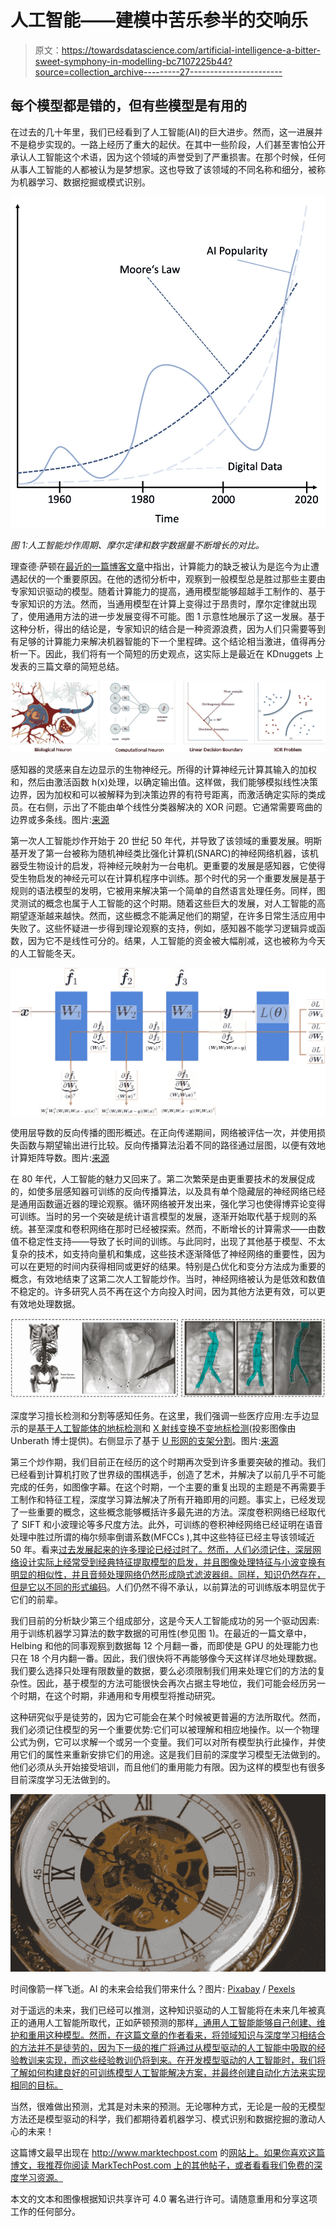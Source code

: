 # 人工智能——建模中苦乐参半的交响乐

> 原文：<https://towardsdatascience.com/artificial-intelligence-a-bitter-sweet-symphony-in-modelling-bc7107225b44?source=collection_archive---------27----------------------->

## 每个模型都是错的，但有些模型是有用的

在过去的几十年里，我们已经看到了人工智能(AI)的巨大进步。然而，这一进展并不是稳步实现的。一路上经历了重大的起伏。在其中一些阶段，人们甚至害怕公开承认人工智能这个术语，因为这个领域的声誉受到了严重损害。在那个时候，任何从事人工智能的人都被认为是梦想家。这也导致了该领域的不同名称和细分，被称为机器学习、数据挖掘或模式识别。

![](img/4da6d03b8dfc4a77c1d8817a3f43e59c.png)

*图 1:人工智能炒作周期、摩尔定律和数字数据量不断增长的对比。*

理查德·萨顿在[最近的一篇博客文章](http://www.incompleteideas.net/IncIdeas/BitterLesson.html)中指出，计算能力的缺乏被认为是迄今为止遭遇起伏的一个重要原因。在他的透彻分析中，观察到一般模型总是胜过那些主要由专家知识驱动的模型。随着计算能力的提高，通用模型能够超越手工制作的、基于专家知识的方法。然而，当通用模型在计算上变得过于昂贵时，摩尔定律就出现了，使用通用方法的进一步发展变得不可能。图 1 示意性地展示了这一发展。基于这种分析，得出的结论是，专家知识的结合是一种资源浪费，因为人们只需要等到有足够的计算能力来解决机器智能的下一个里程碑。这个结论相当激进，值得再分析一下。因此，我们将有一个简短的历史观点，这实际上是最近在 KDnuggets 上发表的三篇文章的简短总结。

![](img/21f0584cadc7654f9d4a0a4d28697be4.png)

感知器的灵感来自左边显示的生物神经元。所得的计算神经元计算其输入的加权和，然后由激活函数 h(x)处理，以确定输出值。这样做，我们能够模拟线性决策边界，因为加权和可以被解释为到决策边界的有符号距离，而激活确定实际的类成员。在右侧，示出了不能由单个线性分类器解决的 XOR 问题。它通常需要弯曲的边界或多条线。图片:[来源](https://www.sciencedirect.com/science/article/pii/S093938891830120X)

第一次人工智能炒作开始于 20 世纪 50 年代，并导致了该领域的重要发展。明斯基开发了第一台被称为随机神经类比强化计算机(SNARC)的神经网络机器，该机器受生物设计的启发，将神经元映射为一台电机。更重要的发展是感知器，它使得受生物启发的神经元可以在计算机程序中训练。那个时代的另一个重要发展是基于规则的语法模型的发明，它被用来解决第一个简单的自然语言处理任务。同样，图灵测试的概念也属于人工智能的这个时期。随着这些巨大的发展，对人工智能的高期望逐渐越来越快。然而，这些概念不能满足他们的期望，在许多日常生活应用中失败了。这些怀疑进一步得到理论观察的支持，例如，感知器不能学习逻辑异或函数，因为它不是线性可分的。结果，人工智能的资金被大幅削减，这也被称为今天的人工智能冬天。

![](img/6d542ca85c2ab649f52175c0a4548979.png)

使用层导数的反向传播的图形概述。在正向传递期间，网络被评估一次，并使用损失函数与期望输出进行比较。反向传播算法沿着不同的路径通过层图，以便有效地计算矩阵导数。图片:[来源](https://www.sciencedirect.com/science/article/pii/S093938891830120X)

在 80 年代，人工智能的魅力又回来了。第二次繁荣是由更重要技术的发展促成的，如使多层感知器可训练的反向传播算法，以及具有单个隐藏层的神经网络已经是通用函数逼近器的理论观察。循环网络被开发出来，强化学习也使得博弈论变得可训练。当时的另一个突破是统计语言模型的发展，逐渐开始取代基于规则的系统。甚至深度和卷积网络在那时已经被探索。然而，不断增长的计算需求——由数值不稳定性支持——导致了长时间的训练。与此同时，出现了其他基于模型、不太复杂的技术，如支持向量机和集成，这些技术逐渐降低了神经网络的重要性，因为可以在更短的时间内获得相同或更好的结果。特别是凸优化和变分方法成为重要的概念，有效地结束了这第二次人工智能炒作。当时，神经网络被认为是低效和数值不稳定的。许多研究人员不再在这个方向投入时间，因为其他方法更有效，可以更有效地处理数据。

![](img/97129a5c8557314efcb9acc846ccea68.png)

深度学习擅长检测和分割等感知任务。在这里，我们强调一些医疗应用:左手边显示的是[基于人工智能体的地标检测](https://link.springer.com/chapter/10.1007/978-3-319-46726-9_27)和 [X 射线变换不变地标检测](https://link.springer.com/chapter/10.1007/978-3-030-00937-3_7)(投影图像由 Unberath 博士提供)。右侧显示了基于 [U 形网的支架分割](https://dx.doi.org/10.1007/s11548-018-1779-6)。图片:[来源](https://www.sciencedirect.com/science/article/pii/S093938891830120X)

第三个炒作期，我们目前正在经历的这个时期再次受到许多重要突破的推动。我们已经看到计算机打败了世界级的围棋选手，创造了艺术，并解决了以前几乎不可能完成的任务，如图像字幕。在这个时期，一个主要的重复出现的主题是不再需要手工制作和特征工程，深度学习算法解决了所有开箱即用的问题。事实上，已经发现了一些重要的概念，这些概念能够概括许多最先进的方法。深度卷积网络已经取代了 SIFT 和小波理论等多尺度方法。此外，可训练的卷积神经网络已经证明在语音处理中胜过所谓的梅尔频率倒谱系数(MFCCs ),其中这些特征已经主导该领域近 50 年。看来[过去发展起来的许多理论已经过时了。然而，人们必须记住，深层网络设计实际上经常受到经典特征提取模型的启发，并且图像处理特征与小波变换有明显的相似性，并且音频处理网络仍然形成隐式滤波器组。同样，知识仍然存在，但是](https://www.marktechpost.com/2018/11/28/do-we-still-need-traditional-pattern-recognition-and-signal-processing-in-the-age-of-deep-learning/)[它以不同的形式编码](https://www.marktechpost.com/2019/01/04/does-deep-learning-always-have-to-reinvent-the-wheel/)。人们仍然不得不承认，以前算法的可训练版本明显优于它们的前辈。

我们目前的分析缺少第三个组成部分，这是今天人工智能成功的另一个驱动因素:用于训练机器学习算法的数字数据的可用性(参见图 1)。在最近的一篇文章中，Helbing 和他的同事观察到数据每 12 个月翻一番，而即使是 GPU 的处理能力也只在 18 个月内翻一番。因此，我们很快将不再能够像今天这样详尽地处理数据。我们要么选择只处理有限数量的数据，要么必须限制我们用来处理它们的方法的复杂性。因此，基于模型的方法可能很快会再次占据主导地位，我们可能会经历另一个时期，在这个时期，非通用和专用模型将推动研究。

这种研究似乎是徒劳的，因为它可能会在某个时候被更普遍的方法所取代。然而，我们必须记住模型的另一个重要优势:它们可以被理解和相应地操作。以一个物理公式为例，它可以求解一个或另一个变量。我们可以对所有模型执行此操作，并使用它们的属性来重新安排它们的用途。这是我们目前的深度学习模型无法做到的。他们必须从头开始接受培训，而且他们的重用能力有限。因为这样的模型也有很多目前深度学习无法做到的。

![](img/dbd7879396e3e92a75d4bb0d0262c146.png)

时间像箭一样飞逝。AI 的未来会给我们带来什么？图片: [Pixabay](https://www.pexels.com/de-de/@pixabay?utm_content=attributionCopyText&utm_medium=referral&utm_source=pexels) / [Pexels](https://www.pexels.com/de-de/foto/856199/?utm_content=attributionCopyText&utm_medium=referral&utm_source=pexels)

对于遥远的未来，我们已经可以推测，这种知识驱动的人工智能将在未来几年被真正的通用人工智能所取代，正如萨顿预测的那样[，通用人工智能能够自己创建、维护和重用这种模型。然而，在这篇文章的作者看来，将领域知识与深度学习相结合的方法并不是徒劳的，因为下一级的推广将通过从模型驱动的人工智能中吸取的经验教训来实现，而这些经验教训仍将到来。在开发模型驱动的人工智能时，我们将了解如何构建良好的可训练模型人工智能解决方案，并最终创建自动化方法来实现相同的目标。](http://www.incompleteideas.net/IncIdeas/BitterLesson.html)

当然，很难做出预测，尤其是对未来的预测。无论哪种方式，无论是一般的无模型方法还是模型驱动的科学，我们都期待着机器学习、模式识别和数据挖掘的激动人心的未来！

这篇博文最早出现在 http://www.marktechpost.com 的[网站上。如果你喜欢这篇博文，我推荐你阅读 MarkTechPost.com 上的其他帖子，或者看看我们免费的深度学习资源。](http://www.marktechpost.com)

本文的文本和图像根据知识共享许可 4.0 署名进行许可。请随意重用和分享这项工作的任何部分。
